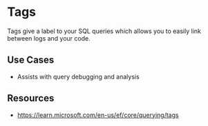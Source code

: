 # Tags

Tags give a label to your SQL queries which allows you to easily link between logs and your code.

## Use Cases

- Assists with query debugging and analysis

## Resources

- https://learn.microsoft.com/en-us/ef/core/querying/tags
